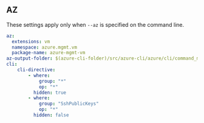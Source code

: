 ## AZ

These settings apply only when `--az` is specified on the command line.

``` yaml $(az)
az:
  extensions: vm
  namespace: azure.mgmt.vm
  package-name: azure-mgmt-vm
az-output-folder: $(azure-cli-folder)/src/azure-cli/azure/cli/command_modules/vm
cli:
    cli-directive:
        - where:
            group: "*"
            op: "*"
          hidden: true
        - where:
            group: "SshPublicKeys"
            op: "*"
          hidden: false
```